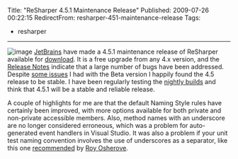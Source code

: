 Title: "ReSharper 4.5.1 Maintenance Release"
Published: 2009-07-26 00:22:15
RedirectFrom: resharper-451-maintenance-release
Tags:
  - resharper
---
![image](/posts/images/ReSharper-logo.png "image")
[JetBrains](http://www.jetbrains.com/index.html) have made a 4.5.1 maintenance release of ReSharper available for [download](http://www.jetbrains.com/resharper/download/?rss). It is a
free upgrade from any 4.x version, and the [Release Notes](http://www.jetbrains.com/resharper/features/releaseNotes451.html) indicate that a large number of bugs have been addressed. Despite [some issues](http://alexmg.com/post/2009/03/17/JetBrains-ReSharper-45-Beta-Uninstalled.aspx) I had with the Beta version I happily found the 4.5 release to be stable. I have been regularly testing the [nightly builds](http://www.jetbrains.net/confluence/display/ReSharper/ReSharper+4.5+Nightly+Builds) and think that 4.5.1 will be a stable and reliable release.

A couple of highlights for me are that the default Naming Style rules have certainly been improved, with more options available for both private and non-private accessible members. Also, method names with an underscore are no longer considered erroneous, which was a problem for auto-generated event handlers in Visual Studio. It was also a problem if your unit test naming convention involves the use of underscores as a separator, like this one [recommended](http://weblogs.asp.net/rosherove/archive/2005/04/03/TestNamingStandards.aspx) by [Roy Osherove](http://weblogs.asp.net/rosherove/default.aspx).
